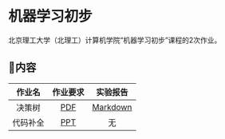 # 机器学习初步
北京理工大学（北理工）计算机学院“机器学习初步”课程的2次作业。

## 📒内容

|作业名|作业要求|实验报告|
|:-:|:-:|:-:|
|决策树|[PDF](./决策树/Machine_Learning_Homework.pdf)|[Markdown](./决策树/报告.md.md)|
|代码补全|[PPT](./代码补全/homework-1120210964-王英泰.ipynb)|无|
